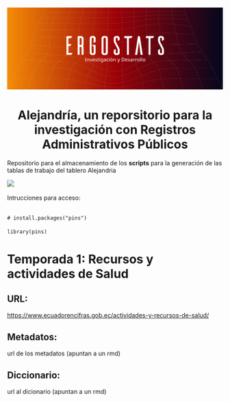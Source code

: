  
![](img/portada_alejandria.jpg)

<h1 align = "center"> 
Alejandría, un reporsitorio para la investigación con Registros Administrativos Públicos 
</h1>


Repositorio para el almacenamiento de los **scripts** para la generación de las tablas de trabajo del tablero Alejandria

![](https://www.elcato.org/sites/default/files/images/stories/alexandria-cop-8-thumbnail.jpg)

Intrucciones para acceso:

```

# install.packages("pins")

library(pins)

```

# Temporada 1: Recursos y actividades de Salud

## URL:

https://www.ecuadorencifras.gob.ec/actividades-y-recursos-de-salud/

## Metadatos:

url de los metadatos (apuntan a un rmd)

## Diccionario:

url al dicionario (apuntan a un rmd)



